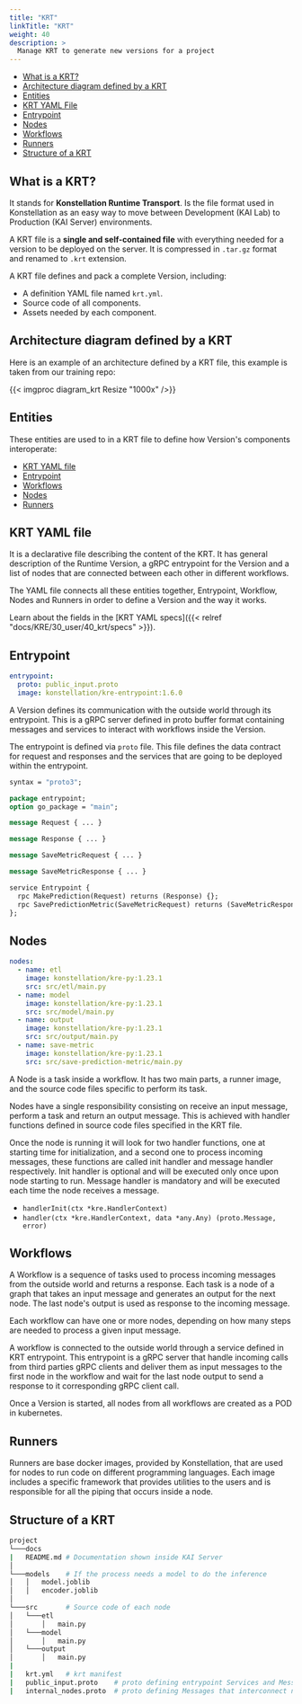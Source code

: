 ```yaml
---
title: "KRT"
linkTitle: "KRT"
weight: 40
description: >
  Manage KRT to generate new versions for a project
---
```


- [What is a KRT?](#what-is-a-krt)
- [Architecture diagram defined by a KRT](#architecture-diagram-defined-by-a-krt)
- [Entities](#entities)
- [KRT YAML File](#krt-yaml-file)
- [Entrypoint](#entrypoint)
- [Nodes](#nodes)
- [Workflows](#workflows)
- [Runners](#runners)
- [Structure of a KRT](#structure-of-a-krt)

## What is a KRT?

It stands for **Konstellation Runtime Transport**. Is the file format used in Konstellation as an
easy way to move between Development (KAI Lab) to Production (KAI Server) environments.

A KRT file is a **single and self-contained file** with everything needed for a version to be
deployed on the server. It is compressed in `.tar.gz` format and renamed to `.krt` extension.  

A KRT file defines and pack a complete Version, including:

- A definition YAML file named `krt.yml`.
- Source code of all components.
- Assets needed by each component.

## Architecture diagram defined by a KRT

Here is an example of an architecture defined by a KRT file, this example is taken from our training repo:

{{< imgproc diagram_krt Resize "1000x" />}}

## Entities

These entities are used to in a KRT file to define how Version's components interoperate:

- [KRT YAML file](#krt-yaml-file)
- [Entrypoint](#entrypoint)
- [Workflows](#workflows)
- [Nodes](#nodes)
- [Runners](#runners)

## KRT YAML file

It is a declarative file describing the content of the KRT. It has general description of the
Runtime Version, a gRPC entrypoint for the Version and a list of nodes that are connected between
each other in different workflows.

The YAML file connects all these entities together, Entrypoint, Workflow, Nodes and Runners in
order to define a Version and the way it works.

Learn about the fields in the [KRT YAML specs]({{< relref "docs/KRE/30_user/40_krt/specs" >}}).

## Entrypoint

```yaml
entrypoint:
  proto: public_input.proto
  image: konstellation/kre-entrypoint:1.6.0
```

A Version defines its communication with the outside world through its entrypoint. This is a gRPC server
defined in proto buffer format containing messages and services to interact with workflows inside the Version.

The entrypoint is defined via `proto` file. This file defines the data contract for request and
responses and the services that are going to be deployed within the entrypoint.

```proto
syntax = "proto3";

package entrypoint;
option go_package = "main";

message Request { ... }

message Response { ... }

message SaveMetricRequest { ... }

message SaveMetricResponse { ... }

service Entrypoint {
  rpc MakePrediction(Request) returns (Response) {};
  rpc SavePredictionMetric(SaveMetricRequest) returns (SaveMetricResponse) {};
};
```

## Nodes

```yaml
nodes:
  - name: etl
    image: konstellation/kre-py:1.23.1
    src: src/etl/main.py
  - name: model
    image: konstellation/kre-py:1.23.1
    src: src/model/main.py
  - name: output
    image: konstellation/kre-py:1.23.1
    src: src/output/main.py
  - name: save-metric
    image: konstellation/kre-py:1.23.1
    src: src/save-prediction-metric/main.py
```

A Node is a task inside a workflow. It has two main parts, a runner image, and the source code
files specific to perform its task.

Nodes have a single responsibility consisting on receive an input message, perform a task and
return an output message.
This is achieved with handler functions defined in source code files specified in the KRT file.

Once the node is running it will look for two handler functions, one at starting time for
initialization, and a second one to process incoming messages, these functions are called init
handler and message handler respectively. Init handler is optional and will be executed only once
upon node starting to run. Message handler is mandatory and will be executed each time the node
receives a message.

- `handlerInit(ctx *kre.HandlerContext)`
- `handler(ctx *kre.HandlerContext, data *any.Any) (proto.Message, error)`

## Workflows

A Workflow is a sequence of tasks used to process incoming messages from the outside world and
returns a response. Each task is a node of a graph that takes an input message and generates an
output for the next node. The last node's output is used as response to the incoming message.

Each workflow can have one or more nodes, depending on how many steps are needed to process a given input message.

A workflow is connected to the outside world through a service defined in KRT entrypoint.
This entrypoint is a gRPC server that handle incoming calls from third parties gRPC clients and deliver
them as input messages to the first node in the workflow and wait for the last node output to send
a response to it corresponding gRPC client call.

Once a Version is started, all nodes from all workflows are created as a POD in kubernetes.

## Runners

Runners are base docker images, provided by Konstellation, that are used for nodes to run code
on different programming languages. Each image includes a specific framework that provides
utilities to the users and is responsible for all the piping that occurs inside a node.

## Structure of a KRT

```bash
project
└───docs   
|   README.md # Documentation shown inside KAI Server
│
└───models    # If the process needs a model to do the inference
│   │   model.joblib
│   │   encoder.joblib
│   
└───src       # Source code of each node
│   └───etl
│       │   main.py
│   └───model
│       │   main.py
│   └───output
│       │   main.py
|
|   krt.yml   # krt manifest
|   public_input.proto    # proto defining entrypoint Services and Messages.
|   internal_nodes.proto  # proto defining Messages that interconnect nodes.
```
